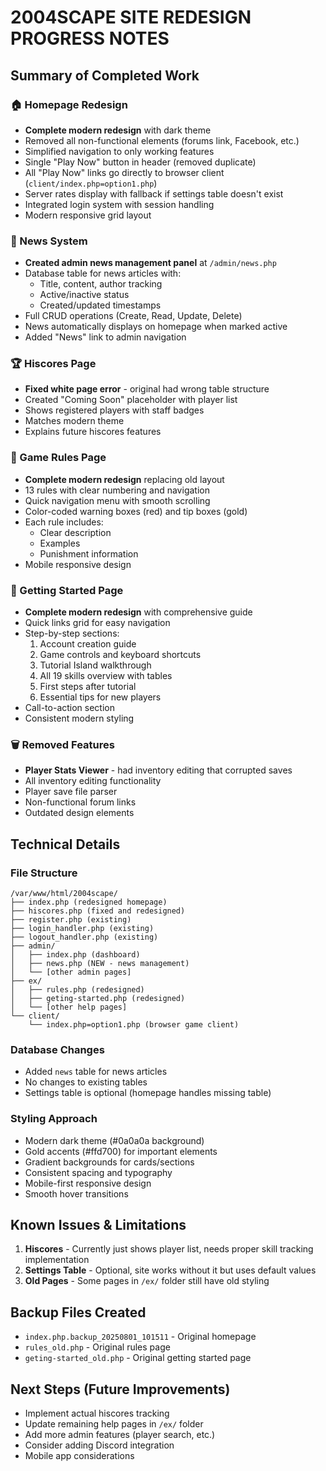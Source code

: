 # 2004SCAPE SITE REDESIGN PROGRESS NOTES

## Summary of Completed Work

### 🏠 Homepage Redesign
- **Complete modern redesign** with dark theme
- Removed all non-functional elements (forums link, Facebook, etc.)
- Simplified navigation to only working features
- Single "Play Now" button in header (removed duplicate)
- All "Play Now" links go directly to browser client (`client/index.php=option1.php`)
- Server rates display with fallback if settings table doesn't exist
- Integrated login system with session handling
- Modern responsive grid layout

### 📰 News System
- **Created admin news management panel** at `/admin/news.php`
- Database table for news articles with:
  - Title, content, author tracking
  - Active/inactive status
  - Created/updated timestamps
- Full CRUD operations (Create, Read, Update, Delete)
- News automatically displays on homepage when marked active
- Added "News" link to admin navigation

### 🏆 Hiscores Page
- **Fixed white page error** - original had wrong table structure
- Created "Coming Soon" placeholder with player list
- Shows registered players with staff badges
- Matches modern theme
- Explains future hiscores features

### 📜 Game Rules Page
- **Complete modern redesign** replacing old layout
- 13 rules with clear numbering and navigation
- Quick navigation menu with smooth scrolling
- Color-coded warning boxes (red) and tip boxes (gold)
- Each rule includes:
  - Clear description
  - Examples
  - Punishment information
- Mobile responsive design

### 🎯 Getting Started Page
- **Complete modern redesign** with comprehensive guide
- Quick links grid for easy navigation
- Step-by-step sections:
  1. Account creation guide
  2. Game controls and keyboard shortcuts
  3. Tutorial Island walkthrough
  4. All 19 skills overview with tables
  5. First steps after tutorial
  6. Essential tips for new players
- Call-to-action section
- Consistent modern styling

### 🗑️ Removed Features
- **Player Stats Viewer** - had inventory editing that corrupted saves
- All inventory editing functionality
- Player save file parser
- Non-functional forum links
- Outdated design elements

## Technical Details

### File Structure
```
/var/www/html/2004scape/
├── index.php (redesigned homepage)
├── hiscores.php (fixed and redesigned)
├── register.php (existing)
├── login_handler.php (existing)
├── logout_handler.php (existing)
├── admin/
│   ├── index.php (dashboard)
│   ├── news.php (NEW - news management)
│   └── [other admin pages]
├── ex/
│   ├── rules.php (redesigned)
│   ├── geting-started.php (redesigned)
│   └── [other help pages]
└── client/
    └── index.php=option1.php (browser game client)
```

### Database Changes
- Added `news` table for news articles
- No changes to existing tables
- Settings table is optional (homepage handles missing table)

### Styling Approach
- Modern dark theme (#0a0a0a background)
- Gold accents (#ffd700) for important elements
- Gradient backgrounds for cards/sections
- Consistent spacing and typography
- Mobile-first responsive design
- Smooth hover transitions

## Known Issues & Limitations

1. **Hiscores** - Currently just shows player list, needs proper skill tracking implementation
2. **Settings Table** - Optional, site works without it but uses default values
3. **Old Pages** - Some pages in `/ex/` folder still have old styling

## Backup Files Created
- `index.php.backup_20250801_101511` - Original homepage
- `rules_old.php` - Original rules page
- `geting-started_old.php` - Original getting started page

## Next Steps (Future Improvements)
- Implement actual hiscores tracking
- Update remaining help pages in `/ex/` folder
- Add more admin features (player search, etc.)
- Consider adding Discord integration
- Mobile app considerations
